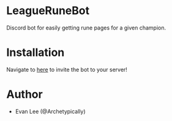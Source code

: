 # LeagueRuneBot

Discord bot for easily getting rune pages for a given champion. 

# Installation

Navigate to [here](https://discordapp.com/oauth2/authorize?scope=bot&permissions=88128&client_id=577679744460652544) to invite the bot to your server!

# Author

- Evan Lee (@Archetypically)
